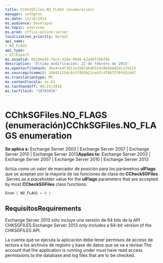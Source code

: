 ```yaml
---
title: CChkSGFiles.NO_FLAGS (enumeración)
manager: sethgros
ms.date: 11/16/2014
ms.audience: Developer
ms.topic: overview
ms.prod: office-online-server
localization_priority: Normal
api_name:
- NO_FLAGS
api_type:
- dllExport
ms.assetid: 6b18b645-fec4-429a-9900-62ad0f19bf96
description: 'Última modificación: 22 de febrero de 2013'
ms.openlocfilehash: dbe4cedf2011a1607a6db55dc064bd42dc229123
ms.sourcegitcommit: 34041125dc8c5f993b21cebfc4f8b72f0fd2cb6f
ms.translationtype: MT
ms.contentlocale: es-ES
ms.lasthandoff: 06/25/2018
ms.locfileid: "19763926"
---
```

# <a name="cchksgfilesnoflags-enumeration"></a><span data-ttu-id="e261b-103">CChkSGFiles.NO_FLAGS (enumeración)</span><span class="sxs-lookup"><span data-stu-id="e261b-103">CChkSGFiles.NO_FLAGS enumeration</span></span>

<span data-ttu-id="e261b-104">**Se aplica a:** Exchange Server 2003 | Exchange Server 2007 | Exchange Server 2010 | Exchange Server 2013</span><span class="sxs-lookup"><span data-stu-id="e261b-104">**Applies to:** Exchange Server 2003 | Exchange Server 2007 | Exchange Server 2010 | Exchange Server 2013</span></span>
  
<span data-ttu-id="e261b-105">Actúa como un valor de marcador de posición para los parámetros **ulFlags** que se aceptan por la mayoría de las funciones de clase de **CCheckSGFiles** .</span><span class="sxs-lookup"><span data-stu-id="e261b-105">Serves as a placeholder value for the **ulFlags** parameters that are accepted by most **CCheckSGFiles** class functions.</span></span> 
  
```cs
Enum { NO_FLAGS = 0 }

```

## <a name="requirements"></a><span data-ttu-id="e261b-106">Requisitos</span><span class="sxs-lookup"><span data-stu-id="e261b-106">Requirements</span></span>

<span data-ttu-id="e261b-107">Exchange Server 2013 sólo incluye una versión de 64 bits de la API CHKSGFILES.</span><span class="sxs-lookup"><span data-stu-id="e261b-107">Exchange Server 2013 only includes a 64-bit version of the CHKSGFILES API.</span></span>
  
<span data-ttu-id="e261b-108">La cuenta que se ejecuta la aplicación debe tener permisos de acceso de lectura a los archivos de registro y base de datos que se va a revisar.</span><span class="sxs-lookup"><span data-stu-id="e261b-108">The account that the application is running under must have read access permissions to the database and log files that are to be checked.</span></span>
  

